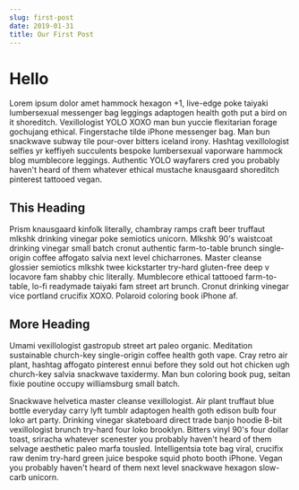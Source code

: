 ```yaml
---
slug: first-post
date: 2019-01-31
title: Our First Post
---
```


# Hello

Lorem ipsum dolor amet hammock hexagon +1, live-edge poke taiyaki lumbersexual messenger bag leggings adaptogen health goth put a bird on it shoreditch. Vexillologist YOLO XOXO man bun yuccie flexitarian forage gochujang ethical. Fingerstache tilde iPhone messenger bag. Man bun snackwave subway tile pour-over bitters iceland irony. Hashtag vexillologist selfies yr keffiyeh succulents bespoke lumbersexual vaporware hammock blog mumblecore leggings. Authentic YOLO wayfarers cred you probably haven't heard of them whatever ethical mustache knausgaard shoreditch pinterest tattooed vegan.

## This Heading

Prism knausgaard kinfolk literally, chambray ramps craft beer truffaut mlkshk drinking vinegar poke semiotics unicorn. Mlkshk 90's waistcoat drinking vinegar small batch cronut authentic farm-to-table brunch single-origin coffee affogato salvia next level chicharrones. Master cleanse glossier semiotics mlkshk twee kickstarter try-hard gluten-free deep v locavore fam shabby chic literally. Mumblecore ethical tattooed farm-to-table, lo-fi readymade taiyaki fam street art brunch. Cronut drinking vinegar vice portland crucifix XOXO. Polaroid coloring book iPhone af.

## More Heading

Umami vexillologist gastropub street art paleo organic. Meditation sustainable church-key single-origin coffee health goth vape. Cray retro air plant, hashtag affogato pinterest ennui before they sold out hot chicken ugh church-key salvia snackwave taxidermy. Man bun coloring book pug, seitan fixie poutine occupy williamsburg small batch.

Snackwave helvetica master cleanse vexillologist. Air plant truffaut blue bottle everyday carry lyft tumblr adaptogen health goth edison bulb four loko art party. Drinking vinegar skateboard direct trade banjo hoodie 8-bit vexillologist brunch try-hard four loko brooklyn. Bitters vinyl 90's four dollar toast, sriracha whatever scenester you probably haven't heard of them selvage aesthetic paleo marfa tousled. Intelligentsia tote bag viral, crucifix raw denim try-hard green juice bespoke squid photo booth iPhone. Vegan you probably haven't heard of them next level snackwave hexagon slow-carb unicorn.
